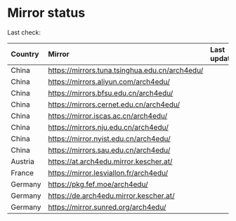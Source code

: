 <script src="./time.js"></script>
# Mirror status
Last check: <script type="text/javascript">localize(1716286801.849535);</script>

|Country|Mirror|Last update|
|:------|:-----|:----------|
|China|https://mirrors.tuna.tsinghua.edu.cn/arch4edu/|<script type="text/javascript">localize(1716230009);</script>|
|China|https://mirrors.aliyun.com/arch4edu/|<script type="text/javascript">localize(1716230009);</script>|
|China|https://mirrors.bfsu.edu.cn/arch4edu/|<script type="text/javascript">localize(1716273571);</script>|
|China|https://mirrors.cernet.edu.cn/arch4edu/|<script type="text/javascript">localize(1716273571);</script>|
|China|https://mirror.iscas.ac.cn/arch4edu/|<script type="text/javascript">localize(1716230009);</script>|
|China|https://mirrors.nju.edu.cn/arch4edu/|<script type="text/javascript">localize(1716230009);</script>|
|China|https://mirror.nyist.edu.cn/arch4edu/|<script type="text/javascript">localize(1716230009);</script>|
|China|https://mirrors.sau.edu.cn/arch4edu/|<script type="text/javascript">localize(1716230009);</script>|
|Austria|https://at.arch4edu.mirror.kescher.at/|<script type="text/javascript">localize(1716273571);</script>|
|France|https://mirror.lesviallon.fr/arch4edu/|<script type="text/javascript">localize(1716230009);</script>|
|Germany|https://pkg.fef.moe/arch4edu/|<script type="text/javascript">localize(1716273571);</script>|
|Germany|https://de.arch4edu.mirror.kescher.at/|<script type="text/javascript">localize(1716273571);</script>|
|Germany|https://mirror.sunred.org/arch4edu/|<script type="text/javascript">localize(1716273571);</script>|

<script src="./tablefilter/tablefilter.js"></script>
<script src="./table.js"></script>